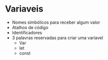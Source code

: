 # Variaveis 
* Nomes simbólicos para receber algum valor 
* Atalhos de código
* Identificadores
* 3 palavras reservadas para criar uma variavel 
    * Var 
    * let
    * const